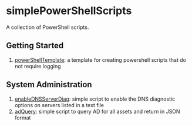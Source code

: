 # simplePowerShellScripts
A collection of PowerShell scripts.

## Getting Started

1. [powerShellTemplate](scripts/powerShellTemplate.ps1): a template for creating powershell scripts that do not require logging


## System Administration

1. [enableDNSServerDiag](scripts/enableDNSServerDiag.ps1): simple script to enable the DNS diagnostic options on servers listed in a text file
2. [adQuery](scripts/adQuery.ps1): simple script to query AD for all assets and return in JSON format

